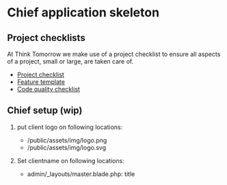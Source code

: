 #  Chief application skeleton

## Project checklists
At Think Tomorrow we make use of a project checklist to ensure all aspects of a project, small or large, are taken care of.
- [Project checklist](CHECKLIST.md)
- [Feature template](CHECKLIST_FEATURE_LISTING.md)
- [Code quality checklist](CHECKLIST_QUALITY.md)

## Chief setup (wip)
1. put client logo on following locations:
    - /public/assets/img/logo.png
    - /public/assets/img/logo.svg
    
2. Set clientname on following locations:
    - admin/_layouts/master.blade.php: title